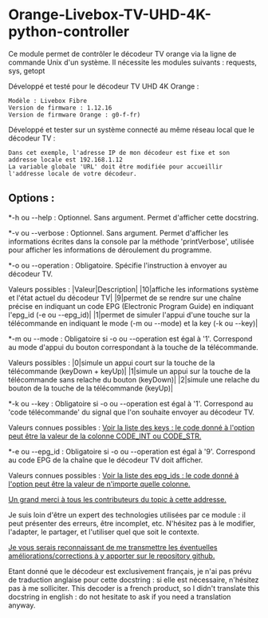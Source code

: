 # Orange-Livebox-TV-UHD-4K-python-controller

Ce module permet de contrôler le décodeur TV orange via la ligne de commande Unix d'un système.
Il nécessite les modules suivants : requests, sys, getopt

Développé et testé pour le décodeur TV UHD 4K Orange :

	Modèle : Livebox Fibre
	Version de firmware : 1.12.16
	Version de firmware Orange : g0-f-fr)
	
Développé et tester sur un système connecté au même réseau local que le décodeur TV :

	Dans cet exemple, l'adresse IP de mon décodeur est fixe et son addresse locale est 192.168.1.12
	La variable globale 'URL' doit être modifiée pour accueillir l'addresse locale de votre décodeur.
	
## Options :

*-h ou --help :
   Optionnel.
   Sans argument.
   Permet d'afficher cette docstring.
		
*-v ou --verbose :
		Optionnel.
		Sans argument.
		Permet d'afficher les informations écrites dans la console par la méthode 'printVerbose', utilisée pour afficher les informations de déroulement du programme.
		
*-o ou --operation :
   Obligatoire.
   Spécifie l'instruction à envoyer au décodeur TV.
   
   Valeurs possibles :
   |Valeur|Description|
   |10|affiche les informations système et l'état actuel du décodeur TV|
   |9|permet de se rendre sur une chaîne précise en indiquant un code EPG (Electronic Program Guide) en indiquant l'epg_id (-e ou --epg_id)|
   |1|permet de simuler l'appui d'une touche sur la télécommande en indiquant le mode (-m ou --mode) et la key (-k ou --key)|
			
*-m ou --mode :
   Obligatoire si -o ou --operation est égal à '1'.
   Correspond au mode d'appui du bouton correspondant à la touche de la télécommande.
   
   Valeurs possibles :
   |0|simule un appui court sur la touche de la télécommande (keyDown + keyUp)|
   |1|simule un appui sur la touche de la télécommande sans relache du bouton (keyDown)|
   |2|simule une relache du bouton de la touche de la télécommande (keyUp)|
   
*-k ou --key :
   Obligatoire si -o ou --operation est égal à '1'.
   Correspond au 'code télécommande' du signal que l'on souhaite envoyer au décodeur TV.
   
   Valeurs connues possibles :
   [Voir la liste des keys : le code donné à l'option peut être la valeur de la colonne CODE_INT ou CODE_STR.](https://github.com/DalFanajin/Orange-Livebox-TV-UHD-4K-python-controller/blob/master/keys.md)
	
*-e ou --epg_id :
   Obligatoire si -o ou --operation est égal à '9'.
   Correspond au code EPG de la chaîne que le décodeur TV doit afficher.
   
   Valeurs connues possibles :
   [Voir la liste des epg_ids : le code donné à l'option peut être la valeur de n'importe quelle colonne.](https://github.com/DalFanajin/Orange-Livebox-TV-UHD-4K-python-controller/blob/master/epg_ids.md)
		

[Un grand merci à tous les contributeurs du topic à cette addresse.](https://communaute.orange.fr/t5/TV-par-ADSL-et-Fibre/API-pour-commander-le-decodeur-TV-depusi-une-tablette/td-p/43443)

Je suis loin d'être un expert des technologies utilisées par ce module : il peut présenter des erreurs, être incomplet, etc.
N'hésitez pas à le modifier, l'adapter, le partager, et l'utiliser quel que soit le contexte.

[Je vous serais reconnaissant de me transmettre les éventuelles améliorations/corrections à y apporter sur le repository github.](https://github.com/DalFanajin/Orange-Livebox-TV-UHD-4K-python-controller)

Etant donné que le décodeur est exclusivement français, je n'ai pas prévu de traduction anglaise pour cette docstring : si elle est nécessaire, n'hésitez pas à me solliciter.
This decoder is a french product, so I didn't translate this docstring in english : do not hesitate to ask if you need a translation anyway.